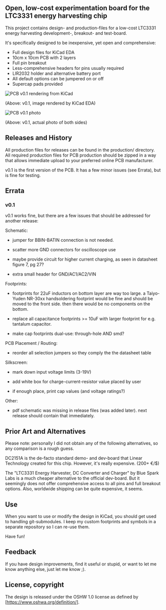 
## Open, low-cost experimentation board for the LTC3331 energy harvesting chip
	
This project contains design- and production-files for a
low-cost LTC3331 energy harvesting development-, breakout- and test-board.

It's specifically designed to be inexpensive, yet open and comprehensive:
* Full design files for KiCad EDA
* 10cm x 10cm PCB with 2 layers
* Full pin breakout
* Less-comprehensive headers for pins usually required
* LIR2032 holder and alternative battery port
* All default options can be jumpered on or off
* Supercap pads provided

![PCB v0.1 rendering from KiCad](https://github.com/dpiegdon/ltc3331-breakout/blob/master/production/ltc3331-breakout-v0.1.jpg?raw=true)

(Above: v0.1, image rendered by KiCad EDA)

![PCB v0.1 photo](https://github.com/dpiegdon/ltc3331-breakout/blob/master/production/ltc3331-breakout-v0.1.photo.jpg?raw=true)

(Above: v0.1, actual photo of both sides)



## Releases and History

All production files for releases can be found in the
production/ directory. All required production files for
PCB production should be zipped in a way that allows immediate upload
to your preferred online PCB manufacturer.

v0.1 is the first version of the PCB. It has a few minor issues
(see Errata), but is fine for testing.


## Errata

### v0.1

v0.1 works fine, but there are a few issues that should be
addressed for another release:

Schematic:

* jumper for BBIN-BATIN connection is not needed.

* scatter more GND connectors for oscilloscope use

* maybe provide circuit for higher current charging,
  as seen in datasheet figure 7, pg 27?

* extra small header for GND/AC1/AC2/VIN

Footprints:

* footprints for 22uF inductors on bottom layer are way too large.
  a Taiyo-Yuden NR-30xx handsoldering footprint would be fine and should
  be moved to the front side. then there would be no components on the bottom.

* replace all capacitance footprints >= 10uF with larger
  footprint for e.g. tantalum capacitor.

* make cap footprints dual-use: through-hole AND smd?

PCB Placement / Routing:

* reorder all selection jumpers so they comply the the datasheet table

Silkscreen:

* mark down input voltage limits (3-19V)

* add white box for charge-current-resistor value placed by user

* if enough place, print cap values (and voltage ratings?)

Other:

* pdf schematic was missing in release files (was added later).
  next release should contain that immediately.



## Prior Art and Alternatives

Please note: personally I did not obtain any of the following
alternatives, so any comparison is a rough guess.

DC2151A is the de-facto standard demo- and dev-board that
Linear Technology created for this chip.
However, it's really expensive. (200+ €/$)

The "LTC3331 Energy Harvester, DC Converter and Charger"
by Blue Spark Labs is a much cheaper alternative to the
official dev-board.
But it seemingly does not offer comprehensive access to all pins
and full breakout options. Also, worldwide shipping can be
quite expensive, it seems.



## Use

When you want to use or modify the design in KiCad, you should get used
to handling git-submodules. I keep my custom footprints and symbols in
a separate repository so I can re-use them.

Have fun!



## Feedback

If you have design improvements, find it useful or stupid, or
want to let me know anything else, just let me know ;).



## License, copyright

The design is released under the OSHW 1.0 license as defined
by [https://www.oshwa.org/definition/].



